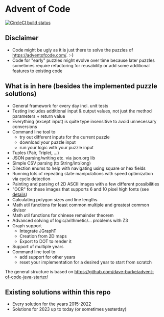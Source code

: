 # Advent of Code
[![CircleCI build status](https://circleci.com/gh/Torben2000/adventofcode-java.svg?style=shield)](https://circleci.com/gh/Torben2000/adventofcode-java)

## Disclaimer
- Code might be ugly as it is just there to solve the puzzles of https://adventofcode.com/. :-)
- Code for "early" puzzles might evolve over time because later puzzles sometimes require refactoring for reusability or
  add some additional features to existing code

## What is in here (besides the implemented puzzle solutions)
- General framework for every day incl. unit tests
- Testing includes additional input & output values, not just the method parameters + return value
- Everything (except input) is quite type insensitive to avoid unnecessary conversions
- Command line tool to 
    - try out different inputs for the current puzzle
    - download your puzzle input
    - run your logic with your puzzle input
- Tuples (Pair, Triplet, ...)
- JSON parsing/writing etc. via json.org lib
- Simple CSV parsing (to String/int/long)
- Direction enums to help with navigating using square or hex fields
- Running lots of repeating state manipulations with speed optimization via cycle detection
- Painting and parsing of 2D ASCII images with a few different possibilities
- "OCR" for these images that supports 6 and 10 pixel high fonts (see [details](src/main/resources/ocr/README.md))
- Calculating polygon sizes and line lengths
- Math util functions for least common multiple and greatest common divisor
- Math util functions for chinese remainder theorem
- Advanced solving of logic/arithmetic/... problems with Z3
- Graph support
    - Integrate JGraphT
    - Creation from 2D maps
    - Export to DOT to render it
- Support of multiple years
- Command line tool to
    - add support for other years
    - reset your implementation for a desired year to start from scratch

The general structure is based on https://github.com/dave-burke/advent-of-code-java-starter/

## Existing solutions within this repo
- Every solution for the years 2015-2022
- Solutions for 2023 up to today (or sometimes yesterday)
